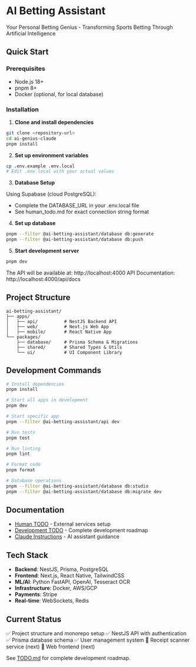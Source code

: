 # AI Betting Assistant

Your Personal Betting Genius - Transforming Sports Betting Through Artificial Intelligence

## Quick Start

### Prerequisites
- Node.js 18+ 
- pnpm 8+
- Docker (optional, for local database)

### Installation

1. **Clone and install dependencies**
```bash
git clone <repository-url>
cd ai-genius-claude
pnpm install
```

2. **Set up environment variables**
```bash
cp .env.example .env.local
# Edit .env.local with your actual values
```

3. **Database Setup**

Using Supabase (cloud PostgreSQL):
- Complete the DATABASE_URL in your .env.local file
- See human_todo.md for exact connection string format

4. **Set up database**
```bash
pnpm --filter @ai-betting-assistant/database db:generate
pnpm --filter @ai-betting-assistant/database db:push
```

5. **Start development server**
```bash
pnpm dev
```

The API will be available at: http://localhost:4000
API Documentation: http://localhost:4000/api/docs

## Project Structure

```
ai-betting-assistant/
├── apps/
│   ├── api/          # NestJS Backend API
│   ├── web/          # Next.js Web App
│   ├── mobile/       # React Native App
└── packages/
    ├── database/     # Prisma Schema & Migrations
    ├── shared/       # Shared Types & Utils
    └── ui/           # UI Component Library
```

## Development Commands

```bash
# Install dependencies
pnpm install

# Start all apps in development
pnpm dev

# Start specific app
pnpm --filter @ai-betting-assistant/api dev

# Run tests
pnpm test

# Run linting
pnpm lint

# Format code
pnpm format

# Database operations
pnpm --filter @ai-betting-assistant/database db:studio
pnpm --filter @ai-betting-assistant/database db:migrate dev
```

## Documentation

- [Human TODO](./human_todo.md) - External services setup
- [Development TODO](./TODO.md) - Complete development roadmap
- [Claude Instructions](./CLAUDE.md) - AI assistant guidance

## Tech Stack

- **Backend**: NestJS, Prisma, PostgreSQL
- **Frontend**: Next.js, React Native, TailwindCSS
- **ML/AI**: Python FastAPI, OpenAI, Tesseract OCR
- **Infrastructure**: Docker, AWS/GCP
- **Payments**: Stripe
- **Real-time**: WebSockets, Redis

## Current Status

✅ Project structure and monorepo setup
✅ NestJS API with authentication
✅ Prisma database schema
✅ User management system
🚧 Receipt scanner service (next)
🚧 Web frontend (next)

See [TODO.md](./TODO.md) for complete development roadmap.